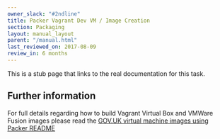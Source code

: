 ```yaml
---
owner_slack: "#2ndline"
title: Packer Vagrant Dev VM / Image Creation
section: Packaging
layout: manual_layout
parent: "/manual.html"
last_reviewed_on: 2017-08-09
review_in: 6 months
---
```


This is a stub page that links to the real documentation for this task.

## Further information

For full details regarding how to build Vagrant Virtual Box and VMWare Fusion images please read the [GOV.UK virtual machine images using Packer README](https://github.com/alphagov/govuk-provisioning/blob/master/packer/README.md)
